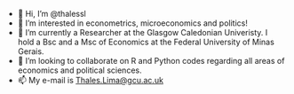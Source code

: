 - 👋 Hi, I’m @thalessl
- 👀 I’m interested in econometrics, microeconomics and politics!
- 🌱 I’m currently a Researcher at the Glasgow Caledonian Univeristy. I hold a Bsc and a Msc of Economics at the Federal University of Minas Gerais.
- 💞️ I’m looking to collaborate on R and Python codes regarding all areas of economics and political sciences. 
- 📫 My e-mail is Thales.Lima@gcu.ac.uk


